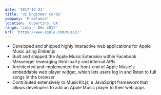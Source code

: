 ```yaml
---
date: '2017-12-21'
title: 'UI Engineer Co-op'
company: 'Freelance'
location: 'Cupertino, CA'
range: 'July - Dec 2017'
url: 'https://www.apple.com/music/'
---
```


- Developed and shipped highly interactive web applications for Apple Music using Ember.js
- Built and shipped the Apple Music Extension within Facebook Messenger leveraging third-party and internal APIs
- Architected and implemented the front-end of Apple Music's embeddable web player widget, which lets users log in and listen to full songs in the browser
- Contributed extensively to MusicKit.js, a JavaScript framework that allows developers to add an Apple Music player to their web apps
